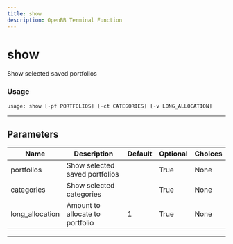 ```yaml
---
title: show
description: OpenBB Terminal Function
---
```


# show

Show selected saved portfolios

### Usage

```python
usage: show [-pf PORTFOLIOS] [-ct CATEGORIES] [-v LONG_ALLOCATION]
```

---

## Parameters

| Name | Description | Default | Optional | Choices |
| ---- | ----------- | ------- | -------- | ------- |
| portfolios | Show selected saved portfolios |  | True | None |
| categories | Show selected categories |  | True | None |
| long_allocation | Amount to allocate to portfolio | 1 | True | None |
---

